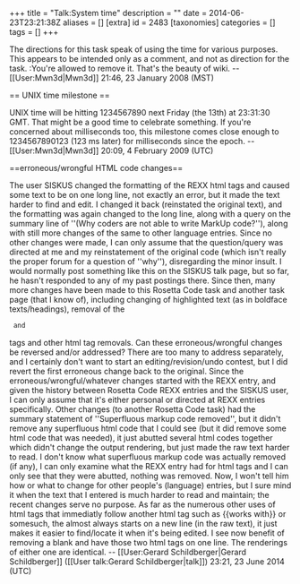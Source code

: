 +++
title = "Talk:System time"
description = ""
date = 2014-06-23T23:21:38Z
aliases = []
[extra]
id = 2483
[taxonomies]
categories = []
tags = []
+++

The directions for this task speak of using the time for various purposes. This appears to be intended only as a comment, and not as direction for the task.
:You're allowed to remove it. That's the beauty of wiki. --[[User:Mwn3d|Mwn3d]] 21:46, 23 January 2008 (MST)

== UNIX time milestone ==

UNIX time will be hitting 1234567890 next Friday (the 13th) at 23:31:30 GMT. That might be a good time to celebrate something. If you're concerned about milliseconds too, this milestone comes close enough to 1234567890123 (123 ms later) for milliseconds since the epoch. --[[User:Mwn3d|Mwn3d]] 20:09, 4 February 2009 (UTC)

==erroneous/wrongful HTML code changes==

The user SISKUS changed the formatting of the REXX <nowiki> <lang> </nowiki> html tags and caused some text to be on one long line, not exactly an error, but it made the text harder to find and edit.   I changed it back (reinstated the original text), and the formatting was again changed to the long line, along with a query on the summary line of ''(Why coders are not able to write MarkUp code?''), along with still more changes of the same to other language entries.   Since no other changes were made, I can only assume that the question/query was directed at me and my reinstatement of the original code (which isn't really the proper forum for a question of ''why''), disregarding the minor insult.   I would normally post something like this on the SISKUS talk page, but so far, he hasn't responded to any of my past postings there.   Since then, many more changes have been made to this Rosetta Code task and another task page (that I know of), including changing of highlighted text (as in boldface texts/headings), removal of the <nowiki> 
```txt
 and 
```
 </nowiki> tags and other html tag removals.   Can these erroneous/wrongful changes be reversed and/or addressed?   There are too many to address separately, and I certainly don't want to start an editing/revision/undo contest, but I did revert the first erroneous change back to the original.   Since the erroneous/wrongful/whatever changes started with the REXX entry, and given the history between Rosetta Code REXX entries and the SISKUS user, I can only assume that it's either personal or directed at REXX entries specifically.   Other changes (to another Rosetta Code task) had the summary statement of ''Superfluous markup code removed'', but it didn't remove any superfluous html code that I could see (but it did remove some html code that was needed), it just abutted several html codes together which didn't change the output rendering, but just made the raw text harder to read.   I don't know what superfluous markup code was actually removed (if any), I can only examine what the REXX entry had for html tags and I can only see that they were abutted, nothing was removed.   Now, I won't tell him how or what to change for other people's (language) entries, but I sure mind it when the text that I entered is much harder to read and maintain; the recent changes serve no purpose.   As far as the numerous other uses of <nowiki> <lang> </nowiki> html tags that immediatly follow another html tag such as <nowiki> {{works with}} </nowiki> or somesuch, the <nowiki> <lang> </nowiki> almost always starts on a new line (in the raw text), it just makes it easier to find/locate it when it's being edited.   I see now benefit of removing a blank and have those two html tags on one line.   The renderings of either one are identical. -- [[User:Gerard Schildberger|Gerard Schildberger]] ([[User talk:Gerard Schildberger|talk]]) 23:21, 23 June 2014 (UTC)
